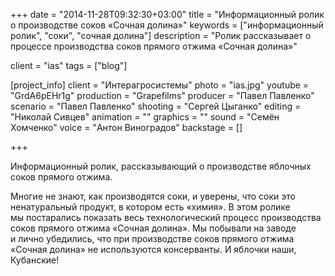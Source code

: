 +++
date = "2014-11-28T09:32:30+03:00"
title = "Информационный ролик о производстве соков «Сочная долина»"
keywords = ["информационный ролик", "соки", "сочная долина"]
description = "Ролик рассказывает о процессе производства соков прямого отжима «Сочная долина»"

client = "ias"
tags = ["blog"]

[project_info]
    client = "Интерагросистемы"
    photo = "ias.jpg"
    youtube = "GrdA6pEHr1g"
    production = "Grapefilms"
    producer = "Павел Павленко"
    scenario = "Павел Павленко" 
    shooting = "Сергей Цыганко"
    editing = "Николай Сивцев"
    animation = ""
    graphics = ""
    sound = "Семён Хомченко"
    voice = "Антон Виноградов"
    backstage = []

+++

Информационный ролик, рассказывающий о&nbsp;производстве яблочных соков прямого отжима.

Многие не&nbsp;знают, как производятся соки, и&nbsp;уверены, что соки это ненатуральный продукт, в&nbsp;котором есть &laquo;химия&raquo;. В&nbsp;этом ролике мы&nbsp;постарались показать весь технологический процесс производства соков прямого отжима &laquo;Сочная долина&raquo;. Мы&nbsp;побывали на&nbsp;заводе и&nbsp;лично убедились, что при производстве соков прямого отжима &laquo;Сочная долина&raquo; не&nbsp;используются консерванты. И&nbsp;яблочки наши, Кубанские!
